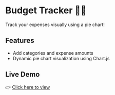 # Budget Tracker 🧾💸

Track your expenses visually using a pie chart!

## Features
- Add categories and expense amounts
- Dynamic pie chart visualization using Chart.js

## Live Demo
👉 [Click here to view](https://yourusername.github.io/budget-tracker/)


